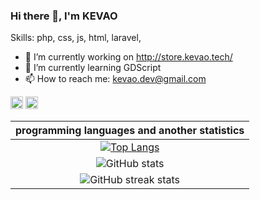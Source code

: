 ### Hi there 👋, I'm KEVAO

Skills: php, css, js, html, laravel, 

- 🔭 I’m currently working on http://store.kevao.tech/ 
- 🌱 I’m currently learning GDScript 
- 📫 How to reach me: kevao.dev@gmail.com 


[<img src='https://cdn.jsdelivr.net/npm/simple-icons@3.0.1/icons/instagram.svg' alt='instagram' height='20'>](https://www.instagram.com/kevao20/)  [<img src='https://cdn.jsdelivr.net/npm/simple-icons@3.0.1/icons/icloud.svg' alt='website' height='20'>](http://www.kevao.tech/)  

|programming languages and another statistics|
|:-------------------------:|
|[![Top Langs](https://github-readme-stats.vercel.app/api/top-langs/?username=KEVAO18)](https://github.com/anuraghazra/github-readme-stats)|
|![GitHub stats](https://github-readme-stats.vercel.app/api?username=KEVAO18&show_icons=true)|
|![GitHub streak stats](https://github-readme-streak-stats.herokuapp.com/?user=KEVAO18)|

